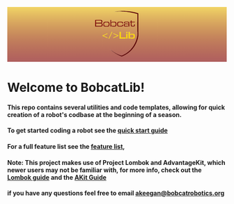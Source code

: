 ![wicked cool banner](<docs\Assets\banner_gradient.png>)
# Welcome to BobcatLib!
#### This repo contains several utilities and code templates, allowing for quick creation of a robot's codbase at the beginning of a season. 
#### To get started coding a robot see the [quick start guide](QUICKSTART.md)
#### For a full feature list see the [feature list](FEATURE-LIST.md), 
#### Note: This project makes use of Project Lombok and AdvantageKit, which newer users may not be familiar with, for more info, check out the [Lombok guide](WHAT-IS-LOMBOK.md) and the [AKit Guide](WHAT-IS-ADVANTAGEKIT.md)
#### if you have any questions feel free to email akeegan@bobcatrobotics.org 


